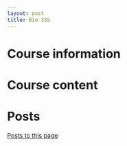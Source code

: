 ```yaml
---
layout: post
title: Bio 3SS 
---
```


# Course information

# Course content

# Posts
[Posts to this page](posts.html)

